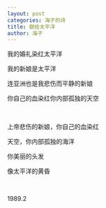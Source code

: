 ```yaml
---
layout: post
categories: 海子的诗
title: 献给太平洋
author: 海子
---
```


我的婚礼染红太平洋

我的新娘是太平洋

连亚洲也是我悲伤而平静的新娘

你自己的血染红你内部孤独的天空

&nbsp;

上帝悲伤的新娘，你自己的血染红

天空，你内部孤独的海洋

你美丽的头发

像太平洋的黄昏

&nbsp;

1989.2
